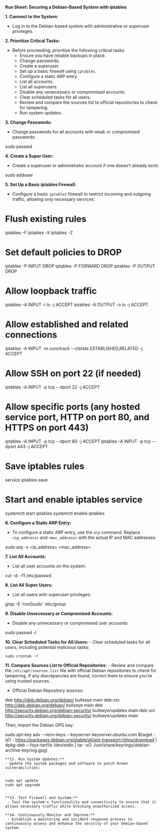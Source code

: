 

**Run Sheet: Securing a Debian-Based System with iptables**

**1. Connect to the System:**
   - Log in to the Debian-based system with administrative or superuser privileges.

**2. Prioritize Critical Tasks:**
   - Before proceeding, prioritize the following critical tasks:
     - Ensure you have reliable backups in place.
     - Change passwords.
     - Create a superuser.
     - Set up a basic firewall using `iptables`.
     - Configure a static ARP entry.
     - List all accounts.
     - List all superusers.
     - Disable any unnecessary or compromised accounts.
     - Clear scheduled tasks for all users.
     - Review and compare the sources list to official repositories to check for tampering.
     - Run system updates.

**3. Change Passwords:**
   - Change passwords for all accounts with weak or compromised passwords:
  
   sudo passwd <username>


**4. Create a Super User:**
   - Create a superuser or administrator account if one doesn't already exist:
  
  
   sudo adduser <newadmin>


**5. Set Up a Basic iptables Firewall:**
   - Configure a basic `iptables` firewall to restrict incoming and outgoing traffic, allowing only necessary services:

   
   # Flush existing rules
   iptables -F
   iptables -X
   iptables -Z

   # Set default policies to DROP
   iptables -P INPUT DROP
   iptables -P FORWARD DROP
   iptables -P OUTPUT DROP

   # Allow loopback traffic
   iptables -A INPUT -i lo -j ACCEPT
   iptables -A OUTPUT -o lo -j ACCEPT

   # Allow established and related connections
   iptables -A INPUT -m conntrack --ctstate ESTABLISHED,RELATED -j ACCEPT

   # Allow SSH on port 22 (if needed)
   iptables -A INPUT -p tcp --dport 22 -j ACCEPT

   # Allow specific ports (any hosted service port, HTTP on port 80, and HTTPS on port 443)
   iptables -A INPUT -p tcp --dport 80 -j ACCEPT
   iptables -A INPUT -p tcp --dport 443 -j ACCEPT

   # Save iptables rules
   service iptables save

   # Start and enable iptables service
   systemctl start iptables
   systemctl enable iptables
 

**6. Configure a Static ARP Entry:**
   - To configure a static ARP entry, use the `arp` command. Replace `<ip_address>` and `<mac_address>` with the actual IP and MAC addresses:


   sudo arp -s <ip_address> <mac_address>


**7. List All Accounts:**
   - List all user accounts on the system:
  

   cut -d: -f1 /etc/passwd


**8. List All Super Users:**
   - List all users with superuser privileges:
  

   grep -E 'root|sudo' /etc/group


**9. Disable Unnecessary or Compromised Accounts:**
   - Disable any unnecessary or compromised user accounts:
  
  
   sudo passwd -l <username>


**10. Clear Scheduled Tasks for All Users:**
    - Clear scheduled tasks for all users, including potential malicious tasks:
    

    sudo crontab -r


**11. Compare Sources List to Official Repositories:**
    - Review and compare the `/etc/apt/sources.list` file with official Debian repositories to check for tampering. If any discrepancies are found, correct them to ensure you're using trusted sources.

   - Official Debian Repository sources:


   deb http://deb.debian.org/debian/ bullseye main
   deb-src http://deb.debian.org/debian/ bullseye main
   deb http://security.debian.org/debian-security/ bullseye/updates main
   deb-src http://security.debian.org/debian-security/ bullseye/updates main


   Then, import the Debian GPG key:

 
   sudo apt-key adv --recv-keys --keyserver keyserver.ubuntu.com $(wget -qO - https://packages.debian.org/stable/all/apt-transport-https/download | dpkg-deb --fsys-tarfile /dev/stdin | tar -xO ./usr/share/keyrings/debian-archive-keyring.gpg)
   ```
**12. Run System Updates:**
   - Update the system packages and software to patch known vulnerabilities:

   
   sudo apt update
   sudo apt upgrade
  

**13. Test Firewall and System:**
    - Test the system's functionality and connectivity to ensure that it allows necessary traffic while blocking unauthorized access.

**14. Continuously Monitor and Improve:**
    - Establish a monitoring and incident response process to continuously assess and enhance the security of your Debian-based system.
```

